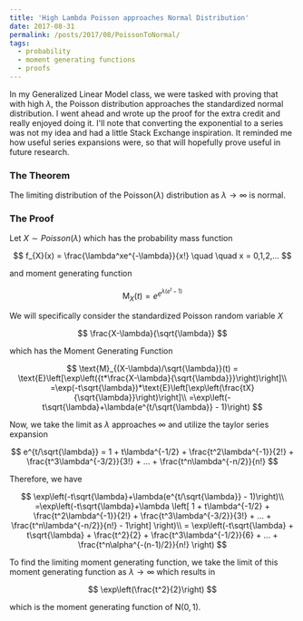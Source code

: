 ```yaml
---
title: 'High Lambda Poisson approaches Normal Distribution'
date: 2017-08-31
permalink: /posts/2017/08/PoissonToNormal/
tags:
  - probability
  - moment generating functions
  - proofs
---
```


In my Generalized Linear Model class, we were tasked with proving that with high $\lambda$, the Poisson distribution approaches the standardized normal distribution. I went ahead and wrote up the proof for the extra credit and really enjoyed doing it. I'll note that converting the exponential to a series was not my idea and had a little Stack Exchange inspiration. It reminded me how useful series expansions were, so that will hopefully prove useful in future research. 

### The Theorem
The limiting distribution of the Poisson$(\lambda)$ distribution as $\lambda \rightarrow \infty$ is normal.

### The Proof
Let $X \sim Poisson(\lambda)$ which has the probability mass function 

$$
f_{X}(x) = \frac{\lambda^xe^{-\lambda}}{x!} \quad \quad x = 0,1,2,...
$$ 

and moment generating function

$$
\text{M}_X(t) = e^{e^{\lambda(e^t - 1)}}
$$

We will specifically consider the standardized Poisson random variable $X$ 

$$
\frac{X-\lambda}{\sqrt{\lambda}}
$$

which has the Moment Generating Function

$$
\text{M}_{(X-\lambda)/\sqrt{\lambda}}(t) = \text{E}\left[\exp\left({t*\frac{X-\lambda}{\sqrt{\lambda}}}\right)\right]\\
=\exp(-t\sqrt{\lambda})*\text{E}\left[\exp\left(\frac{tX}{\sqrt{\lambda}}\right)\right]\\
=\exp\left(-t\sqrt{\lambda}+\lambda(e^{t/\sqrt{\lambda}} - 1)\right)
$$

Now, we take the limit as $\lambda$ approaches $\infty$ and utilize the taylor series expansion

$$
e^{t/\sqrt{\lambda}} = 1 + t\lambda^{-1/2} + \frac{t^2\lambda^{-1}}{2!} + \frac{t^3\lambda^{-3/2}}{3!} + ... + \frac{t^n\lambda^{-n/2}}{n!}
$$

Therefore, we have

$$
\exp\left(-t\sqrt{\lambda}+\lambda(e^{t/\sqrt{\lambda}} - 1)\right)\\
=\exp\left(-t\sqrt{\lambda}+\lambda \left[ 1 + t\lambda^{-1/2} + \frac{t^2\lambda^{-1}}{2!} + \frac{t^3\lambda^{-3/2}}{3!} + ... +  \frac{t^n\lambda^{-n/2}}{n!} - 1\right] \right)\\
= \exp\left(-t\sqrt{\lambda} + t\sqrt{\lambda} + \frac{t^2}{2} + \frac{t^3\lambda^{-1/2}}{6} + ... + \frac{t^n\alpha^{-(n-1)/2}}{n!}  
\right)
$$

To find the limiting moment generating function, we take the limit of this moment generating function as $\lambda \rightarrow \infty$ which results in

$$
\exp\left(\frac{t^2}{2}\right)
$$

which is the moment generating function of N$(0,1)$.